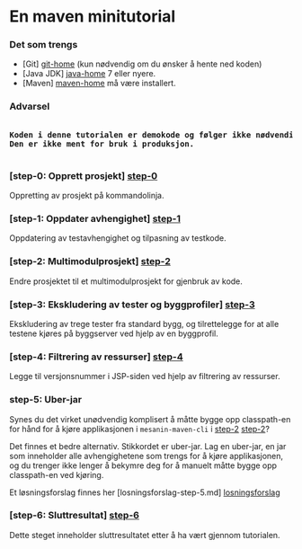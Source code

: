# En maven minitutorial

### Det som trengs

- [Git] [git-home] (kun nødvendig om du ønsker å hente ned koden)
- [Java JDK] [java-home] 7 eller nyere.
- [Maven] [maven-home] må være installert.

### Advarsel
<pre>
<strong>
Koden i denne tutorialen er demokode og følger ikke nødvendigvis best practice.
Den er ikke ment for bruk i produksjon.
</strong>
</pre>

### [step-0: Opprett prosjekt] [step-0]
Oppretting av prosjekt på kommandolinja.

### [step-1: Oppdater avhengighet] [step-1]
Oppdatering av testavhengighet og tilpasning av testkode.

### [step-2: Multimodulprosjekt] [step-2]
Endre prosjektet til et multimodulprosjekt for gjenbruk av kode.

### [step-3: Ekskludering av tester og byggprofiler] [step-3]
Ekskludering av trege tester fra standard bygg, og tilrettelegge for at alle testene kjøres på byggserver ved hjelp av en byggprofil.

### [step-4: Filtrering av ressurser] [step-4] 
Legge til versjonsnummer i JSP-siden ved hjelp av filtrering av ressurser.

### step-5: Uber-jar
Synes du det virket unødvendig komplisert å måtte bygge opp classpath-en for hånd for å kjøre applikasjonen i 
`mesanin-maven-cli` i [step-2] [step-2]?

Det finnes et bedre alternativ. Stikkordet er uber-jar. Lag en uber-jar, en jar som inneholder alle avhengighetene som 
trengs for å kjøre applikasjonen, og du trenger ikke lenger å bekymre deg for å manuelt måtte bygge opp classpath-en ved kjøring.

Et løsningsforslag finnes her [losningsforslag-step-5.md] [losningsforslag]

### [step-6: Sluttresultat] [step-6]
Dette steget inneholder sluttresultatet etter å ha vært gjennom tutorialen.


[git-home]: http://git-scm.com/
[java-home]: http://www.oracle.com/technetwork/java/javase/downloads/index.html
[maven-home]: http://maven.apache.org/
[maven-search-repo]: http://search.maven.org/

[losningsforslag]: https://github.com/mesan/mesanin-maven/blob/step-5/losningsforslag-step-5.md

[step-0]: https://github.com/mesan/mesanin-maven/tree/step-0
[step-1]: https://github.com/mesan/mesanin-maven/tree/step-1
[step-2]: https://github.com/mesan/mesanin-maven/tree/step-2
[step-3]: https://github.com/mesan/mesanin-maven/tree/step-3
[step-4]: https://github.com/mesan/mesanin-maven/tree/step-4
[step-5]: https://github.com/mesan/mesanin-maven/tree/step-5
[step-6]: https://github.com/mesan/mesanin-maven/tree/step-6
